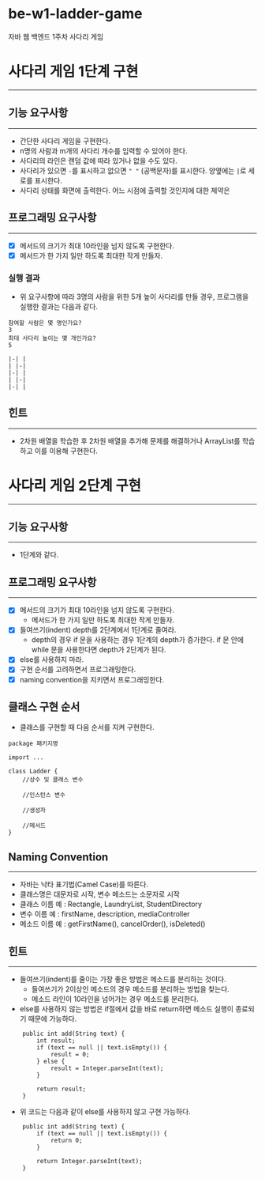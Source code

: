 # be-w1-ladder-game

자바 웹 백엔드 1주차 사다리 게임

# 사다리 게임 1단계 구현
<hr>

## 기능 요구사항
<hr>

* 간단한 사다리 게임을 구현한다.
* n명의 사람과 m개의 사다리 개수를 입력할 수 있어야 한다.
* 사다리의 라인은 랜덤 값에 따라 있거나 없을 수도 있다. 
* 사다리가 있으면 ```-```를 표시하고 없으면 ```" "``` (공백문자)를 표시한다. 양옆에는 ```|```로 세로를 표시한다. 
* 사다리 상태를 화면에 출력한다. 어느 시점에 출력할 것인지에 대한 제약은 

## 프로그래밍 요구사항
<hr>

* [X] 메서드의 크기가 최대 10라인을 넘지 않도록 구현한다.
* [X] 메서드가 한 가지 일만 하도록 최대한 작게 만들자.

### 실행 결과
* 위 요구사항에 따라 3명의 사람을 위한 5개 높이 사다리를 만들 경우, 프로그램을 실행한 결과는 다음과 같다.
```
참여할 사람은 몇 명인가요?
3
최대 사다리 높이는 몇 개인가요?
5

|-| |
| |-|
|-| |
| |-|
|-| |
```

## 힌트
<hr>

* 2차원 배열을 학습한 후 2차원 배열을 추가해 문제를 해결하거나 ArrayList를 학습하고 이를 이용해 구현한다.


# 사다리 게임 2단계 구현
<hr>

## 기능 요구사항
<hr>

* 1단계와 같다.

## 프로그래밍 요구사항
<hr>

* [X] 메서드의 크기가 최대 10라인을 넘지 않도록 구현한다.
    * 메서드가 한 가지 일만 하도록 최대한 작게 만들자.
* [X] 들여쓰기(indent) depth를 2단계에서 1단계로 줄여라.
    * depth의 경우 if 문을 사용하는 경우 1단계의 depth가 증가한다. if 문 안에 while 문을 사용한다면 depth가 2단계가 된다.
* [X] else를 사용하지 마라.
* [X] 구현 순서를 고려하면서 프로그래밍한다.
* [X] naming convention을 지키면서 프로그래밍한다.

## 클래스 구현 순서
* 클래스를 구현할 때 다음 순서를 지켜 구현한다.
```
package 패키지명

import ...

class Ladder {
    //상수 및 클래스 변수

    //인스턴스 변수

    //생성자

    //메서드
}
```
## Naming Convention
<hr>

* 자바는 낙타 표기법(Camel Case)를 따른다.
* 클래스명은 대문자로 시작, 변수 메소드는 소문자로 시작 
* 클래스 이름 예 : Rectangle, LaundryList, StudentDirectory 
* 변수 이름 예 : firstName, description, mediaController 
* 메소드 이름 예 : getFirstName(), cancelOrder(), isDeleted()

## 힌트
<hr>

* 들여쓰기(indent)를 줄이는 가장 좋은 방법은 메소드를 분리하는 것이다. 
  * 들여쓰기가 2이상인 메소드의 경우 메소드를 분리하는 방법을 찾는다. 
  * 메소드 라인이 10라인을 넘어가는 경우 메소드를 분리한다. 
* else를 사용하지 않는 방법은 if절에서 값을 바로 return하면 메소드 실행이 종료되기 때문에 가능하다.
```
    public int add(String text) {
        int result;
        if (text == null || text.isEmpty()) {
            result = 0;
        } else {
            result = Integer.parseInt(text);
        }
        
        return result;
    }
```
* 위 코드는 다음과 같이 else를 사용하지 않고 구현 가능하다.
```
    public int add(String text) {
        if (text == null || text.isEmpty()) {
            return 0;
        }
        
        return Integer.parseInt(text);
    }
```